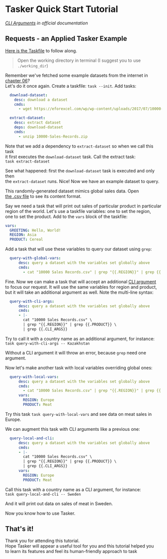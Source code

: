 # Tasker Quick Start Tutorial

*[CLI Arguments](https://taskfile.dev/usage/#forwarding-cli-arguments-to-commands) 
in official documentation*

## Requests - an Applied Tasker Example

[Here is the Taskfile](Taskfile.yml) to follow along.

> Open the working directory in terminal (I suggest you to use `./working_dir`)

Remember we've fetched some example datasets from the internet in
[chapter 06](../c06_deps/README.md)?  
Let's do it once again. Create a taskfile: `task --init`. Add tasks:

```yaml
  download-dataset:
    desc: download a dataset
    cmds:
      - wget https://eforexcel.com/wp/wp-content/uploads/2017/07/10000-Sales-Records.zip

  extract-dataset:
    desc: extract dataset
    deps: download-dataset
    cmds:
      - unzip 10000-Sales-Records.zip
```

Note that we add a dependency to `extract-dataset` so when we call this task  
it first executes the `download-dataset` task. Call the extract task:  
`task extract-dataset`

See what happened: first the `download-dataset` task is executed and only then  
the `extract-dataset` runs. Nice! Now we have an example dataset to query.

This randomly-generated dataset mimics global sales data. Open  
[the .csv file](10000%20Sales%20Records.csv) to see its content format.

Say we need a task that will print out sales of particular product in particular  
region of the world. Let's use a taskfile variables: one to set the region,  
one to set the product. Add to the `vars` block of the taskfile:

```yaml
vars:
  GREETING: Hello, World!
  REGION: Asia
  PRODUCT: Cereal
```

Add a task that will use these variables to query our dataset using `grep`:

```yaml
  query-with-global-vars:
      desc: query a dataset with the variables set globally above
      cmds:
        - cat "10000 Sales Records.csv" | grep "{{.REGION}}" | grep {{.PRODUCT}}
```

Fine. Now we can make a task that will accept an additional
[CLI argument](../c07_cli_args/README.md)  
to focus our request. It will use the same variables for region and product,  
but it will take an additional argument as well. Note the multi-line syntax:


```yaml
  query-with-cli-args:
      desc: query a dataset with the variables set globally above
      cmds:
      - |-
        cat "10000 Sales Records.csv" \
        | grep "{{.REGION}}" | grep {{.PRODUCT}} \
        | grep {{.CLI_ARGS}}
```

Try to call it with a country name as an additional argument, for instance:  
`task query-with-cli-args -- Kazakhstan`

Without a CLI argument it will throw an error, because `grep` need one argument.

Now let's make another task with local variables overriding global ones:

```yaml
  query-with-local-vars:
      desc: query a dataset with the variables set globally above
      cmds:
        - cat "10000 Sales Records.csv" | grep "{{.REGION}}" | grep {{.PRODUCT}}
      vars:
        REGION: Europe
        PRODUCT: Meat
```

Try this task `task query-with-local-vars` and see data on meat sales in Europe.

We can augment this task with CLI arguments like a previous one:


```yaml
  query-local-and-cli:
      desc: query a dataset with the variables set globally above
      cmds:
      - |-
        cat "10000 Sales Records.csv" \
        | grep "{{.REGION}}" | grep {{.PRODUCT}} \
        | grep {{.CLI_ARGS}}
      vars:
        REGION: Europe
        PRODUCT: Meat
```

Call this task with a country name as a CLI argument, for instance:  
`task query-local-and-cli -- Sweden`

And it will print out data on sales of meat in Sweden.

Now you know how to use Tasker.

## That's it!

Thank you for attending this tutorial.  
Hope Tasker will appear a useful tool for you and this tutorial helped you  
to learn its features and feel its human-friendly approach to task
